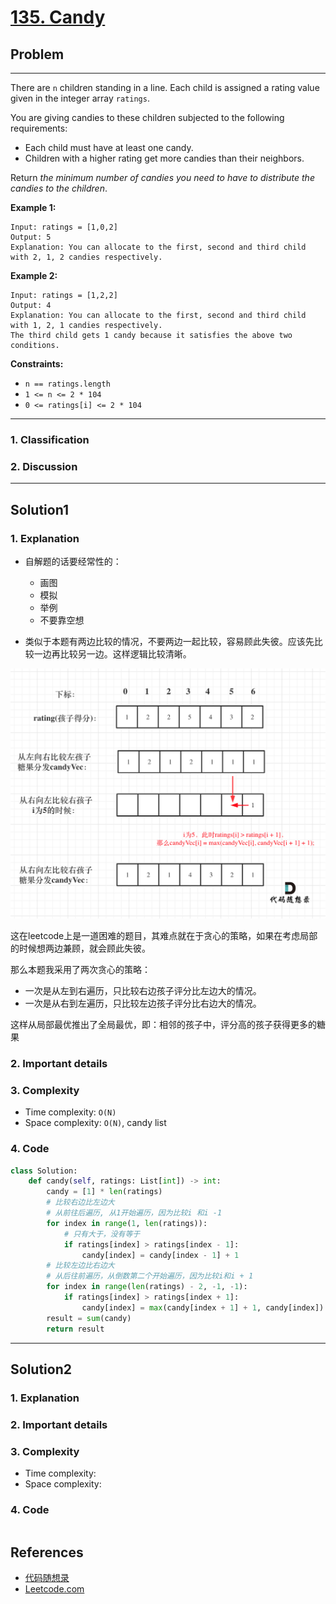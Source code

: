 # [135. Candy](https://leetcode.com/problems/candy/)

## Problem

*****

There are `n` children standing in a line. Each child is assigned a rating value given in the integer array `ratings`.

You are giving candies to these children subjected to the following requirements:

- Each child must have at least one candy.
- Children with a higher rating get more candies than their neighbors.

Return *the minimum number of candies you need to have to distribute the candies to the children*.

 

**Example 1:**

```
Input: ratings = [1,0,2]
Output: 5
Explanation: You can allocate to the first, second and third child with 2, 1, 2 candies respectively.
```

**Example 2:**

```
Input: ratings = [1,2,2]
Output: 4
Explanation: You can allocate to the first, second and third child with 1, 2, 1 candies respectively.
The third child gets 1 candy because it satisfies the above two conditions.
```

 

**Constraints:**

- `n == ratings.length`
- `1 <= n <= 2 * 104`
- `0 <= ratings[i] <= 2 * 104`

******

### 1. Classification



### 2. Discussion





*******

## Solution1

### 1. Explanation

- 自解题的话要经常性的：
  - 画图
  - 模拟
  - 举例
  - 不要靠空想

- 类似于本题有两边比较的情况，不要两边一起比较，容易顾此失彼。应该先比较一边再比较另一边。这样逻辑比较清晰。

![135.分发糖果1](./0135%20Candy.assets/20201117115658791.png)

这在leetcode上是一道困难的题目，其难点就在于贪心的策略，如果在考虑局部的时候想两边兼顾，就会顾此失彼。

那么本题我采用了两次贪心的策略：

- 一次是从左到右遍历，只比较右边孩子评分比左边大的情况。
- 一次是从右到左遍历，只比较左边孩子评分比右边大的情况。

这样从局部最优推出了全局最优，即：相邻的孩子中，评分高的孩子获得更多的糖果



### 2. Important details





### 3. Complexity

- Time complexity: `O(N)`
- Space complexity: `O(N)`, candy list



### 4. Code

```python
class Solution:
    def candy(self, ratings: List[int]) -> int:
        candy = [1] * len(ratings)
        # 比较右边比左边大
        # 从前往后遍历, 从1开始遍历，因为比较i 和i -1
        for index in range(1, len(ratings)):
            # 只有大于，没有等于
            if ratings[index] > ratings[index - 1]:
                candy[index] = candy[index - 1] + 1
        # 比较左边比右边大
        # 从后往前遍历，从倒数第二个开始遍历，因为比较i和i + 1
        for index in range(len(ratings) - 2, -1, -1):
            if ratings[index] > ratings[index + 1]:
                candy[index] = max(candy[index + 1] + 1, candy[index])
        result = sum(candy)
        return result

```



********

## Solution2

### 1. Explanation





### 2. Important details





### 3. Complexity

- Time complexity:
- Space complexity:



### 4. Code

```python

```

## References

- [代码随想录 ](https://github.com/youngyangyang04/leetcode-master)
- [Leetcode.com](https://leetcode.com/problemset/all/)
